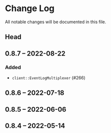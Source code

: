 # Change Log

All notable changes will be documented in this file.

## Head

## 0.8.7 &ndash; 2022-08-22

### Added

* `client::EventLogMultiplexer` (#266)

## 0.8.6 &ndash; 2022-07-18

## 0.8.5 &ndash; 2022-06-06

## 0.8.4 &ndash; 2022-05-14
